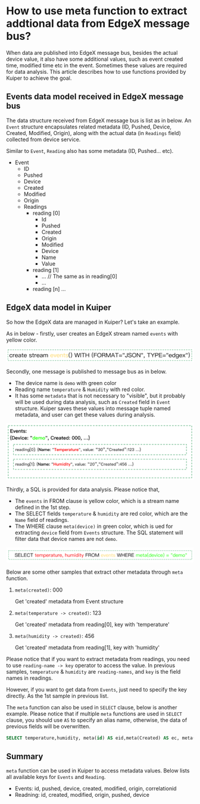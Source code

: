 # How to use meta function to extract addtional data from EdgeX message bus?

When data are published into EdgeX message bus, besides the actual device value, it also have some additional values, such as event created time, modified time etc in the event. Sometimes these values are required for data analysis. This article describes how to use functions provided by Kuiper to achieve the goal.

## Events data model received in EdgeX message bus

The data structure received from EdgeX message bus is list as in below. An ``Event`` structure encapsulates related metadata (ID, Pushed, Device, Created, Modified, Origin), along with the actual data (in ``Readings`` field) collected from device service.  

Similar to ``Event``, ``Reading`` also has some metadata (ID, Pushed... etc). 

- Event
  - ID
  - Pushed
  - Device
  - Created
  - Modified
  - Origin
  - Readings
    - reading [0]
      - Id
      - Pushed
      - Created
      - Origin
      - Modified
      - Device
      - Name
      - Value
    - reading [1]
      - ... // The same as in reading[0]
      - ...
    - reading [n] ...

## EdgeX data model in Kuiper

So how the EdgeX data are managed in Kuiper? Let's take an example.

As in below - firstly, user creates an EdgeX stream named ``events`` with yellow color.

<img src="create_stream.png" style="zoom:50%;" />

Secondly, one message is published to message bus as in below. 

- The device name is ``demo`` with green color
- Reading name ``temperature`` & ``Humidity`` with red color. 
- It has some ``metadata`` that is not necessary to "visible", but it probably will be used during data analysis, such as ``Created`` field in ``Event`` structure. Kuiper saves these values into message tuple named metadata, and user can get these values during analysis.

<img src="bus_data.png" style="zoom:50%;" />

Thirdly, a SQL is provided for data analysis. Please notice that,

- The ``events`` in FROM clause is yellow color, which is a stream name defined in the 1st step.
- The SELECT fields ``temperature`` & ``humidity`` are red color, which are the ``Name`` field of readings.
- The WHERE clause ``meta(device)`` in green color, which is ued for extracting ``device`` field from ``Events`` structure. The SQL statement will filter data that device names are not ``demo``.

<img src="sql.png" style="zoom:50%;" />

Below are some other samples that extract other metadata through ``meta`` function.

1. ``meta(created)``: 000  

   Get 'created' metadata from Event structure

2. ``meta(temperature -> created)``: 123 

   Get 'created' metadata from reading[0], key with 'temperature'

3. ``meta(humidity -> created)``: 456 

   Get 'created' metadata from reading[1], key with 'humidity'

Please notice that if you want to extract metadata from readings, you need to use ``reading-name -> key`` operator to access the value. In previous samples, ``temperature`` & ``humidity`` are ``reading-names``, and ``key`` is the field names in readings.  

However, if you want to get data from ``Events``, just need to specify the key directly. As the 1st sample in previous list.

The ``meta`` function can also be used in ``SELECT`` clause, below is another example. Please notice that if multiple ``meta`` functions are used in ``SELECT`` clause, you should use ``AS`` to specify an alias name, otherwise, the data of previous fields will be overwritten.

```sql
SELECT temperature,humidity, meta(id) AS eid,meta(Created) AS ec, meta(temperature->pushed) AS tpush, meta(temperature->Created) AS tcreated, meta(temperature->Origin) AS torigin, meta(Humidity->Device) AS hdevice, meta(Humidity->Modified) AS hmodified FROM demo WHERE meta(device)="demo2"
```

## Summary

``meta`` function can be used in Kuiper to access metadata values. Below lists all available keys for ``Events`` and ``Reading``.

- Events: id, pushed, device, created, modified, origin, correlationid
- Readning: id, created, modified, origin, pushed, device

